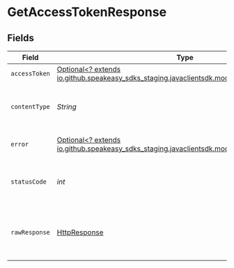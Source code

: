 # GetAccessTokenResponse


## Fields

| Field                                                                                                                              | Type                                                                                                                               | Required                                                                                                                           | Description                                                                                                                        |
| ---------------------------------------------------------------------------------------------------------------------------------- | ---------------------------------------------------------------------------------------------------------------------------------- | ---------------------------------------------------------------------------------------------------------------------------------- | ---------------------------------------------------------------------------------------------------------------------------------- |
| `accessToken`                                                                                                                      | [Optional<? extends io.github.speakeasy_sdks_staging.javaclientsdk.models.shared.AccessToken>](../../models/shared/AccessToken.md) | :heavy_minus_sign:                                                                                                                 | OK                                                                                                                                 |
| `contentType`                                                                                                                      | *String*                                                                                                                           | :heavy_check_mark:                                                                                                                 | HTTP response content type for this operation                                                                                      |
| `error`                                                                                                                            | [Optional<? extends io.github.speakeasy_sdks_staging.javaclientsdk.models.shared.Error>](../../models/shared/Error.md)             | :heavy_minus_sign:                                                                                                                 | Default error response                                                                                                             |
| `statusCode`                                                                                                                       | *int*                                                                                                                              | :heavy_check_mark:                                                                                                                 | HTTP response status code for this operation                                                                                       |
| `rawResponse`                                                                                                                      | [HttpResponse<InputStream>](https://docs.oracle.com/en/java/javase/11/docs/api/java.net.http/java/net/http/HttpResponse.html)      | :heavy_check_mark:                                                                                                                 | Raw HTTP response; suitable for custom response parsing                                                                            |